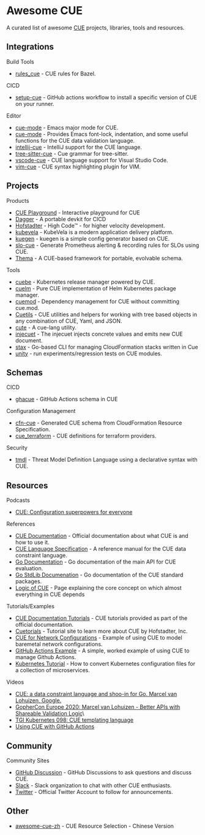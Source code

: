 # Awesome CUE

A curated list of awesome [CUE](https://cuelang.org/) projects, libraries, tools and resources.

## Integrations

Build Tools

* [rules_cue](https://github.com/tnarg/rules_cue) - CUE rules for Bazel.

CICD

* [setup-cue](https://github.com/cue-lang/setup-cue) - GitHub actions workflow to install a specific version of CUE on your runner.

Editor

* [cue-mode](https://github.com/jdbaldry/cue-mode) -  Emacs major mode for CUE.
* [cue-mode](https://github.com/russell/cue-mode) - Provides Emacs font-lock, indentation, and some useful functions for the CUE data validation language.
* [intellij-cue](https://github.com/monogon-dev/intellij-cue) - IntelliJ support for the CUE language.
* [tree-sitter-cue](https://github.com/eonpatapon/tree-sitter-cue) -  Cue grammar for tree-sitter.
* [vscode-cue](https://github.com/cue-sh/vscode-cue) - CUE language support for Visual Studio Code.
* [vim-cue](https://github.com/jjo/vim-cue) - CUE syntax highlighting plugin for VIM.

## Projects

Products

* [CUE Playground](https://cuelang.org/play/#cue@export@cue) - Interactive playground for CUE 
* [Dagger](https://dagger.io/) - A portable devkit for CICD
* [Hofstadter](https://www.hofstadter.io/) - High Code™ - for higher velocity development.
* [kubevela](https://github.com/oam-dev/kubevela) - KubeVela is a modern application delivery platform.
* [kuegen](https://github.com/errordeveloper/kuegen) - kuegen is a simple config generator based on CUE.
* [slo-cue](https://github.com/cbrgm/slo-cue) - Generate Prometheus alerting & recording rules for SLOs using CUE.
* [Thema](https://github.com/grafana/thema) - A CUE-based framework for portable, evolvable schema.

Tools

* [cuebe](https://github.com/loft-orbital/cuebe) - Kubernetes release manager powered by CUE.
* [cuelm](https://github.com/hofstadter-io/cuelm) - Pure CUE implementation of Helm Kubernetes package manager.
* [cuemod](https://github.com/octohelm/cuemod) - Dependency management for CUE without committing cue.mod.
* [Cuetils](https://github.com/hofstadter-io/cuetils) - CUE utilities and helpers for working with tree based objects in any combination of CUE, Yaml, and JSON.
* [cute](https://github.com/yujinyan/cute) -  A cue-lang utility.
* [injecuet](https://github.com/aereal/injecuet) - The injecuet injects concrete values and emits new CUE document.
* [stax](https://github.com/cue-sh/stax) - Go-based CLI for managing CloudFormation stacks written in Cue
* [unity](https://github.com/cue-lang/unity) - run experiments/regression tests on CUE modules.

<!-- * [c8s](https://github.com/hofstadter-io/c8s) - Cuelang powered Kubernetes package manager. -->
<!-- * [systool](https://github.com/hdonnay/systool) - A proof of concept for using cue to generate shell scripts. -->

## Schemas

CICD

* [ghacue](https://github.com/hofstadter-io/ghacue) - GitHub Actions schema in CUE

<!-- * [cue-ansible](https://github.com/adieu/cue-ansible) - Write Ansible Playbooks in CUE -->

Configuration Management

* [cfn-cue](https://github.com/cue-sh/cfn-cue) - Generated CUE schema from CloudFormation Resource Specification.
* [cue_terraform](https://github.com/tnarg/cue_terraform) -  CUE definitions for terraform providers.

Security

* [tmdl](https://github.com/abhaybhargav/tmdl) - Threat Model Definition Language using a declarative syntax with CUE. 

## Resources

Podcasts

* [CUE: Configuration superpowers for everyone](https://changelog.com/gotime/163)

References

* [CUE Documentation](https://cuelang.org/docs/) - Official documentation about what CUE is and how to use it.
* [CUE Language Specification](https://cuelang.org/docs/references/spec/) - A reference manual for the CUE data constraint language.
* [Go Documentation](https://pkg.go.dev/cuelang.org/go/cue) - Go documentation of the main API for CUE evaluation.
* [Go StdLib Documenation](https://pkg.go.dev/cuelang.org/go/pkg) - Go documentation of the CUE standard packages. 
* [Logic of CUE](https://cuelang.org/docs/concepts/logic/) - Page explaining the core concept on which almost everything in CUE depends

Tutorials/Examples

* [CUE Documentation Tutorials](https://cuelang.org/docs/tutorials/) - CUE tutorials provided as part of the official documentation.
* [Cuetorials](https://cuetorials.com/) - Tutorial site to learn more about CUE by Hofstadter, Inc.
* [CUE for Network Configurations](https://github.com/networkop/cue-networking) - Example of using CUE to model baremetal network configurations.
* [GitHub Actions Example](https://github.com/cue-lang/github-actions-example) -  A simple, worked example of using CUE to manage Github Actions.
* [Kubernetes Tutorial](https://github.com/cue-lang/cue/blob/v0.4.1/doc/tutorial/kubernetes/README.md) - How to convert Kubernetes configuration files for a collection of microservices.

<!-- * [cue-examples](https://github.com/hofstadter-io/cue-examples) - Random examples demonstrating cuelang -->
<!-- * [automata](https://github.com/uhthomas/automata) - Monorepo for Starjunk and subsidiaries -->

Videos

* [CUE: a data constraint language and shoo-in for Go. Marcel van Lohuizen, Google.](https://www.youtube.com/watch?v=b3fhA12KS48)
* [GopherCon Europe 2020: Marcel van Lohuizen - Better APIs with Shareable Validation Logic](https://www.youtube.com/watch?v=IRNluM2B4p8)\
* [TGI Kubernetes 098: CUE templating language](https://www.youtube.com/watch?v=pyfU_ne-kOc)
* [Using CUE with GitHub Actions](https://www.youtube.com/watch?v=Ey3ca0K2h2U)

<!-- * [Scuemata: A Framework for Evolvable, Composable Data Schema (Sam Boyer)](https://www.youtube.com/watch?v=PpoS_ThntEM) -->

## Community

Community Sites

* [GitHub Discussion](github.com/cue-lang/cue/discussions) - GitHub Discussions to ask questions and discuss CUE.
* [Slack](https://cuelang.slack.com) - Slack organization to chat with other CUE enthusiasts.
* [Twitter](https://twitter.com/cue_lang) - Official Twitter Account to follow for announcements.

## Other

* [awesome-cue-zh](https://github.com/chai2010/awesome-cue-zh) - CUE Resource Selection - Chinese Version
